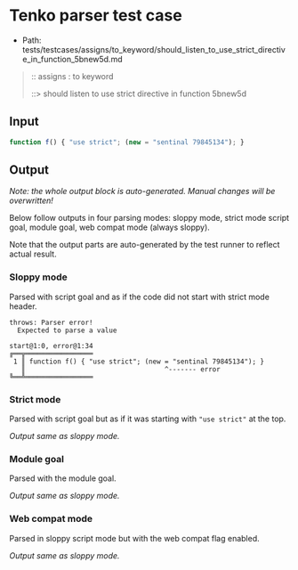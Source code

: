 # Tenko parser test case

- Path: tests/testcases/assigns/to_keyword/should_listen_to_use_strict_directive_in_function_5bnew5d.md

> :: assigns : to keyword
>
> ::> should listen to use strict directive in function 5bnew5d

## Input

`````js
function f() { "use strict"; (new = "sentinal 79845134"); }
`````

## Output

_Note: the whole output block is auto-generated. Manual changes will be overwritten!_

Below follow outputs in four parsing modes: sloppy mode, strict mode script goal, module goal, web compat mode (always sloppy).

Note that the output parts are auto-generated by the test runner to reflect actual result.

### Sloppy mode

Parsed with script goal and as if the code did not start with strict mode header.

`````
throws: Parser error!
  Expected to parse a value

start@1:0, error@1:34
╔══╦═════════════════
 1 ║ function f() { "use strict"; (new = "sentinal 79845134"); }
   ║                                   ^------- error
╚══╩═════════════════

`````

### Strict mode

Parsed with script goal but as if it was starting with `"use strict"` at the top.

_Output same as sloppy mode._

### Module goal

Parsed with the module goal.

_Output same as sloppy mode._

### Web compat mode

Parsed in sloppy script mode but with the web compat flag enabled.

_Output same as sloppy mode._
